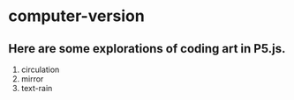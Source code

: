 # computer-version
## Here are some explorations of coding art in P5.js.
1. circulation
2. mirror
3. text-rain
